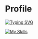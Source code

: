 # Profile
[![Typing SVG](https://readme-typing-svg.demolab.com?font=Fira+Code&pause=1000&width=435&lines=Lyan+is+a+nerd;Lyan+is+a+skid;Lyan+loves+nodejs;Owner+of+ez+services;.gg%2F4R9qssyQbb;ez.servicesinc.online)](https://git.io/typing-svg)

[![My Skills](https://skillicons.dev/icons?i=js,python,lua)](https://skillicons.dev)
